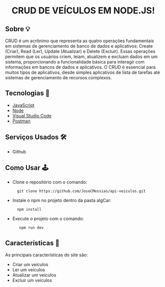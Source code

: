 
<h1 align="center">
  <p>CRUD DE VEÍCULOS EM NODE.JS!</p>
</h1>

## Sobre &#128161;
CRUD é um acrônimo que representa as quatro operações fundamentais em sistemas de gerenciamento de banco de dados e aplicativos: Create (Criar), Read (Ler), Update (Atualizar) e Delete (Excluir). Essas operações permitem que os usuários criem, leiam, atualizem e excluam dados em um sistema, proporcionando a funcionalidade básica para interagir com informações em bancos de dados e aplicativos. O CRUD é essencial para muitos tipos de aplicativos, desde simples aplicativos de lista de tarefas até sistemas de gerenciamento de recursos complexos.
  
## Tecnologias &#128126;

- [JavaScript](https://developer.mozilla.org/pt-BR/docs/Web/JavaScript)
- [Node](https://pt-br.legacy.reactjs.org/)
- [Visual Studio Code](https://code.visualstudio.com)
- [Postman](https://www.postman.com/downloads/)

## Serviços Usados &#128736;&#65039;

- Github

## Como Usar 	&#128377;&#65039;

- Clone o repositório com o comando:
    ```
      git clone https://github.com/JoseCMessias/api-veiculos.git
    ```
- Instale o npm no projeto dentro da pasta algCar:
     ```
       npm install
     ```
- Execute o projeto com o comando:
    ```
       npm run dev
     ```

## Características 		&#128221;

As principais características do site são:
- Criar um veículos
- Ler um veículos
- Atualizar um veículos
- Excluir um veículos

